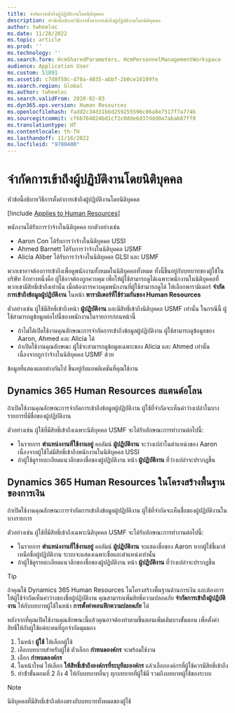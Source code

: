 ```yaml
---
title: จำกัดการเข้าถึงผู้ปฏิบัติงานโดยนิติบุคคล
description: หัวข้อนี้อธิบายวิธีการตั้งค่าการเข้าถึงผู้ปฏิบัติงานโดยนิติบุคคล
author: twheeloc
ms.date: 11/28/2022
ms.topic: article
ms.prod: ''
ms.technology: ''
ms.search.form: HcmSharedParameters, HcmPersonnelManagementWorkspace
audience: Application User
ms.custom: 51891
ms.assetid: c7d8f58c-d78a-4035-abbf-2b0ce16109fe
ms.search.region: Global
ms.author: twheeloc
ms.search.validFrom: 2020-02-03
ms.dyn365.ops.version: Human Resources
ms.openlocfilehash: fadd2c34d31bbd259255596c06a8e7517f7a774b
ms.sourcegitcommit: cf6b764824bd1cf2c0dde6d37ddd0a7abab87ff0
ms.translationtype: HT
ms.contentlocale: th-TH
ms.lasthandoff: 11/16/2022
ms.locfileid: "9780400"
---
```

# <a name="restrict-access-to-workers-by-legal-entity"></a>จำกัดการเข้าถึงผู้ปฏิบัติงานโดยนิติบุคคล

หัวข้อนี้อธิบายวิธีการตั้งค่าการเข้าถึงผู้ปฏิบัติงานโดยนิติบุคคล

[!include [Applies to Human Resources](../includes/applies-to-hr.md)]

พนักงานได้รับการว่าจ้างในนิติบุคคล ยกตัวอย่างเช่น

- Aaron Con ได้รับการว่าจ้างในนิติบุคคล USSI
- Ahmed Barnett ได้รับการว่าจ้างในนิติบุคคล USMF
- Alicia Aliber ได้รับการว่าจ้างในนิติบุคคล GLSI และ USMF

พวกเขาอาจต้องการเข้าถึงเพื่อดูพนักงานทั้งหมดในนิติบุคคลทั้งหมด ทั้งนี้ขึ้นอยู่กับบทบาทของผู้ใช้ในบริษัท อีกทางหนึ่งคือ ผู้ใช้อาจต้องถูกควบคุม เพื่อให้ผู้ใช้สามารถดูได้เฉพาะพนักงานในนิติบุคคลที่พวกเขามีสิทธิ์เข้าถึงเท่านั้น เมื่อต้องการควบคุมพนักงานที่ผู้ใช้สามารถดูได้ ให้เลือกพารามิเตอร์ **จํากัดการเข้าถึงข้อมูลผู้ปฏิบัติงาน** ในหน้า **พารามิเตอร์ที่ใช้ร่วมกันของ Human Resources**

ตัวอย่างเช่น ผู้ใช้มีสิทธิ์เข้าถึงหน้า **ผู้ปฏิบัติงาน** และมีสิทธิ์เข้าถึงนิติบุคคล USMF เท่านั้น ในกรณีนี้ ผู้ใช้สามารถดูข้อมูลต่อไปนี้ของพนักงานในรายการก่อนหน้านี้

- ถ้าไม่ได้เปิดใช้งานคุณลักษณะการจำกัดการเข้าถึงข้อมูลผู้ปฏิบัติงาน ผู้ใช้สามารถดูข้อมูลของ Aaron, Ahmed และ Alicia ได้
- ถ้าเปิดใช้งานคุณลักษณะ ผู้ใช้จะสามารถดูข้อมูลเฉพาะของ Alicia และ Ahmed เท่านั้น เนื่องจากถูกว่าจ้างในนิติบุคคล USMF ด้วย

ข้อมูลที่แสดงแตกต่างกันไป ขึ้นอยู่กับแอพลิเคชันที่คุณใช้งาน

## <a name="dynamics-365-human-resources-stand-alone"></a>Dynamics 365 Human Resources สแตนด์อโลน

ถ้าเปิดใช้งานคุณลักษณะการจํากัดการเข้าถึงข้อมูลผู้ปฏิบัติงาน ผู้ใช้ที่จํากัดจะเห็นค่าว่างเปล่าในบางรายการที่มีชื่อของผู้ปฏิบัติงาน

ตัวอย่างเช่น ผู้ใช้ที่มีสิทธิ์เข้าถึงเฉพาะนิติบุคคล USMF จะได้รับลักษณะการทำงานต่อไปนี้:

- ในรายการ **ตําแหน่งงานที่ใช้งานอยู่** คอลัมน์ **ผู้ปฏิบัติงาน** จะว่างเปล่าในตําแหน่งของ Aaron เนื่องจากผู้ใช้ไม่มีสิทธิ์เข้าถึงพนักงานในนิติบุคคล USSI
- ถ้าผู้ใช้ดูรายละเอียดแนวลึกของชื่อของผู้ปฏิบัติงาน หน้า **ผู้ปฏิบัติงาน** ที่ว่างเปล่าจะปรากฏขึ้น

## <a name="dynamics-365-human-resources-on-finance-infrastructure"></a>Dynamics 365 Human Resources ในโครงสร้างพื้นฐานของการเงิน

ถ้าเปิดใช้งานคุณลักษณะการจํากัดการเข้าถึงข้อมูลผู้ปฏิบัติงาน ผู้ใช้ที่จํากัดจะเห็นชื่อของผู้ปฏิบัติงานในบางรายการ

ตัวอย่างเช่น ผู้ใช้ที่มีสิทธิ์เข้าถึงเฉพาะนิติบุคคล USMF จะได้รับลักษณะการทำงานต่อไปนี้:

- ในรายการ **ตําแหน่งงานที่ใช้งานอยู่** คอลัมน์ **ผู้ปฏิบัติงาน** จะแสดงชื่อของ Aaron หากผู้ใช้ชี้เมาส์เหนือชื่อผู้ปฏิบัติงาน ระบบจะแสดงเฉพาะชื่อและตำแหน่งเท่านั้น
- ถ้าผู้ใช้ดูรายละเอียดแนวลึกของชื่อของผู้ปฏิบัติงาน หน้า **ผู้ปฏิบัติงาน** ที่ว่างเปล่าจะปรากฏขึ้น

> [!TIP]
> ถ้าคุณใช้ Dynamics 365 Human Resources ในโครงสร้างพื้นฐานด้านการเงิน และต้องการให้ผู้ใช้จํากัดเห็นค่าว่างของชื่อผู้ปฏิบัติงาน คุณสามารถเพิ่มสิทธิ์ความปลอดภัย **จํากัดการเข้าถึงผู้ปฏิบัติงาน** ให้กับบทบาทผู้ใช้ในหน้า **การตั้งค่าคอนฟิกความปลอดภัย** ได้

หลังจากที่คุณเปิดใช้งานคุณลักษณะนี้แล้วคุณอาจต้องทำตามขึ้นตอนเพิ่มเติมบางขั้นตอน เพื่อตั้งค่าสิทธิ์ให้กับผู้ใช้แต่ละคนที่ถูกจำกัดมุมมอง

1. ในหน้า **ผู้ใช้** ให้เลือกผู้ใช้
2. เลือกบทบาทสำหรับผู้ใช้ ตัวเลือก **กําหนดองค์กร** จะพร้อมใช้งาน
3. เลือก **กําหนดองค์กร**
4. ในหน้าใหม่ ให้เลือก **ให้สิทธิ์เข้าถึงองค์กรที่ระบุทีละองค์กร** แล้วเลือกองค์กรที่ผู้ใช้ควรมีสิทธิ์เข้าถึง
5. ทําซ้ําขั้นตอนที่ 2 ถึง 4 ให้กับบทบาทอื่นๆ ทุกบทบาทที่ผู้ใช้มี รวมถึงบทบาทผู้ใช้ของระบบ

> [!NOTE]
> นิติบุคคลที่มีสิทธิ์เข้าถึงต้องตรงกับบทบาททั้งหมดของผู้ใช้
